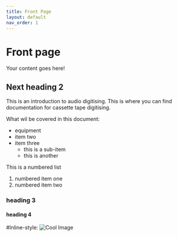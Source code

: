 ```yaml
---
title: Front Page
layout: default
nav_order: 1
---
```


# Front page
Your content goes here!

## Next heading 2
This is an introduction to audio digitising.
This is where you can find documentation for cassette tape digitising. 

What wil be covered in this document:
* equipment
* item two
* item three
  * this is a sub-item
  * this is another

This is a numbered list
1. numbered item one
2. numbered item two

### heading 3
#### heading 4

#Inline-style: 
![Cool Image](https://revox.com/media/image/43/8a/c6/Revox_Classics_Home_M_800x800.jpg "ReVox")

